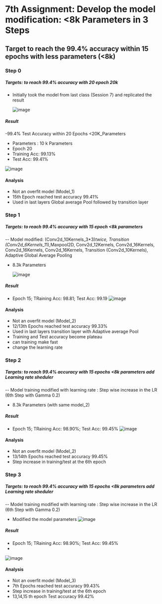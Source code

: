 # 7th Assignment: Develop the model modification: <8k Parameters in 3 Steps 

## Target to reach the 99.4% accuracy within 15 epochs with less parameters (<8k)

### Step 0
##### Targets: to reach 99.4% accuracy with 20 epoch 20k 
- Initially took the model from last class (Session 7) and replicated the result

  ![image](https://github.com/sumsumsp/ERA_2023/assets/77090119/4974ef1d-e792-473e-8a5f-ce8463443d50)

##### Result
-99.4% Test Accuracy within 20 Epochs <20K_Parameters 
   - Parameters : 10 k Parameters 
   - Epoch 20
   - Training Acc: 99.13%
   - Test Acc: 99.41%
     
![image](https://github.com/sumsumsp/ERA_2023/assets/77090119/debf7e67-fe76-4194-95be-1a475cddaf7e)

#### Analysis
- Not an overfit model (Model_1)
- 15th Epoch reached test accuracy 99.41%
- Used in last layers Global average Pool followed by transition layer


### Step 1
##### Targets: to reach 99.4% accuracy with 15 epoch <8k parameters  
-- Model modified: (Conv2d_10Kernels_3*3)*twice, Transition (Conv2d_6Kernels_1*1),Maxpool2D, Conv2d_12Kernels, Conv2d_16Kernels, Conv2d_16Kernels, Conv2d_16Kernels, Transition (Conv2d_10Kernels), Adaptive Global Average Pooling
- 8.3k Parameters
  
  ![image](https://github.com/sumsumsp/ERA_2023/assets/77090119/e7497789-e685-4b00-8ab6-e55e7a150d82)

##### Result
-   Epoch 15; TRaining Acc: 98.81; Test Acc: 99.19
 ![image](https://github.com/sumsumsp/ERA_2023/assets/77090119/d44492df-0286-4866-9ed8-0d16c0214f78)
 

#### Analysis
- Not an overfit model (Model_2)
- 12/13th Epochs reached test accuracy 99.33%
- Used in last layers transition layer with Adaptive average Pool
- Training and Test accuracy become plateau  
-  can training make fast 
-  change the learning rate

### Step 2
##### Targets: to reach 99.4% accuracy with 15 epochs <8k parameters add Learning rate sheduler 
-- Model training modified with learning rate : Step wise increase in the LR  (6th Step with Gamma 0.2) 
- 8.3k Parameters (with same model_2)
  
##### Result
-   Epoch 15; TRaining Acc: 98.90%; Test Acc: 99.45%
![image](https://github.com/sumsumsp/ERA_2023/assets/77090119/be849a55-96b6-47e6-8684-e7559b186ded)

#### Analysis
- Not an overfit model (Model_2)
- 13/14th Epochs reached test accuracy 99.45%
- Step increase in training/test at the 6th epoch


### Step 3
##### Targets: to reach 99.4% accuracy with 15 epochs <8k parameters add Learning rate sheduler 
-- Model training modified with learning rate : Step wise increase in the LR  (6th Step with Gamma 0.2) 
- Modified the model parameters
![image](https://github.com/sumsumsp/ERA_2023/assets/77090119/76e7fb81-2e81-400c-a681-7cd4aee1c6a8)

  
##### Result
-   Epoch 15; TRaining Acc: 98.90%; Test Acc: 99.45%
- 
![image](https://github.com/sumsumsp/ERA_2023/assets/77090119/48fa5c7a-7492-4626-954d-a104d8782eba)


#### Analysis
- Not an overfit model (Model_3)
- 7th Epochs reached test accuracy 99.43%
- Step increase in training/test at the 6th epoch
- 13,14,15 th epoch Test accuracy 99.42% 
